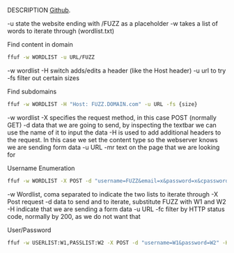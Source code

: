 DESCRIPTION
[Github](https://github.com/ffuf/ffuf).


-u state the website ending with /FUZZ as a placeholder
-w takes a list of words to iterate through (wordlist.txt)

Find content in domain
```bash
ffuf -w WORDLIST -u URL/FUZZ
```

-w wordlist
-H switch adds/edits a header (like the Host header)
-u url to try
-fs filter out certain sizes

Find subdomains
```bash
ffuf -w WORDLIST -H "Host: FUZZ.DOMAIN.com" -u URL -fs {size}
```

-w wordlist
-X specifies the request method, in this case POST (normally GET)
-d data that we are going to send, by inspecting the textbar we can use the name of it to input the data
-H is used to add additional headers to the request. In this case we set the content type so the webserver knows we are sending form data
-u URL
-mr text on the page that we are looking for

Username Enumeration
```bash
ffuf -w WORDLIST -X POST -d "username=FUZZ&email=x&password=x&cpassword=x&TEXTBARNAME=DATA" -H "Content-Type: application/x-www-form-urlencoded" -u URL -mr "username already exists"
```

-w Wordlist, coma separated to indicate the two lists to iterate through
-X Post request
-d data to send and to iterate, substitute FUZZ with W1 and W2
-H indicate that we are sending a form data
-u URL
-fc filter by HTTP status code, normally by 200, as we do not want that

User/Password
```bash
ffuf -w USERLIST:W1,PASSLIST:W2 -X POST -d "username=W1&password=W2" -H "Content-Type: application/x-www-form-urlencoded" -u URL -fc {HTTP status code}
```
